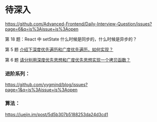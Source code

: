 <!-- ---
tags: [11月的]
title: 待深入
created: '2019-11-01T05:55:42.466Z'
modified: '2019-11-11T09:25:48.425Z'
--- -->

# 待深入

https://github.com/Advanced-Frontend/Daily-Interview-Question/issues?page=6&q=is%3Aissue+is%3Aopen

第 18 题：React 中 setState 什么时候是同步的，什么时候是异步的？

第 5 题 [介绍下深度优先遍历和广度优先遍历，如何实现？](https://github.com/Advanced-Frontend/Daily-Interview-Question/issues/9)

第 6 题 [请分别用深度优先思想和广度优先思想实现一个拷贝函数？](https://github.com/Advanced-Frontend/Daily-Interview-Question/issues/10)


### 进阶系列：  

https://github.com/yygmind/blog/issues?page=1&q=is%3Aissue+is%3Aopen

### 算法：

  https://juejin.im/post/5d5b307b5188253da24d3cd1
